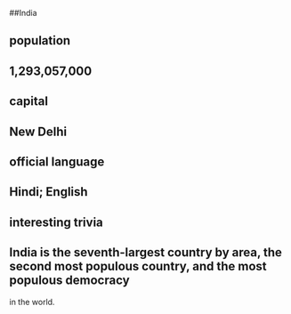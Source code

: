 ##India
## population
## 1,293,057,000 


## capital
## New Delhi

 
## official language
## Hindi; English


## interesting trivia
## India is the seventh-largest country by area, the second most populous country, and the most populous democracy 
in the world. 



